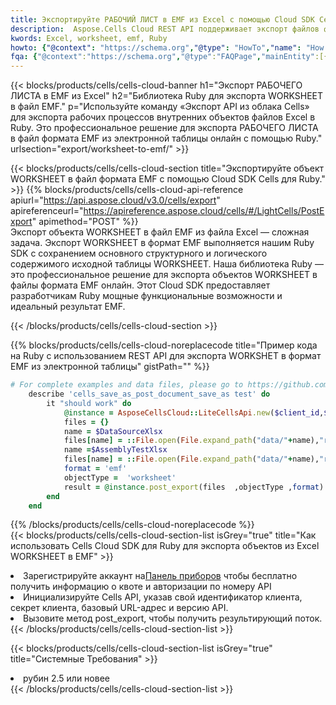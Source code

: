 ```yaml
---
title: Экспортируйте РАБОЧИЙ ЛИСТ в EMF из Excel с помощью Cloud SDK Cells для Ruby.
description:  Aspose.Cells Cloud REST API поддерживает экспорт файлов формата {0} в {1} с помощью {2}.
kwords: Excel, worksheet, emf, Ruby
howto: {"@context": "https://schema.org","@type": "HowTo","name": "How to use Cells Cloud SDK for Ruby to export objects from Excel WORKSHEET to EMF","description": "How to use Cells Cloud SDK for Ruby to export objects from Excel WORKSHEET to EMF","image": {"@type": "ImageObject"},"url": "/ruby/export/worksheet-to-emf/","step": [{ "@type": "HowToStep","name": "How to use Cells Cloud SDK for Ruby to export objects from Excel WORKSHEET to EMF step 1", "image": {"@type": "ImageObject",},"url": "/ruby/export/worksheet-to-emf/","text": "Register an account at <a href='https://dashboard.aspose.cloud/'>Dashboard</a> to get free API quota & authorization details",},{ "@type": "HowToStep","name": "How to use Cells Cloud SDK for Ruby to export objects from Excel WORKSHEET to EMF step 1", "image": {"@type": "ImageObject",},"url": "/ruby/export/worksheet-to-emf/","text": "Initialize the Cells API with your Client ID, Client Secret, Base URL, and API version.",},{ "@type": "HowToStep","name": "How to use Cells Cloud SDK for Ruby to export objects from Excel WORKSHEET to EMF step 1", "image": {"@type": "ImageObject",},"url": "/ruby/export/worksheet-to-emf/","text": "Call post_export method to get the resultant stream",}, ],"supply": {"@type": "HowToSupply","name": "document"},"tool": [{"@type": "HowToTool","name": "RubyMine, Visual Studio Code, Aptana Studio, NetBeans"},{"@type": "HowToTool","name": "Aspose Cells"}],"totalTime": "PT6M"}
fqa: {"@context":"https://schema.org","@type":"FAQPage","mainEntity":[{"@type":"Question","name":"What file formats can excel or its internal elements be converted into?","acceptedAnswer":{"@type":"Answer","text":"We support a variety of output file formats, including XLSX, Excel, xls , PDF, CSV, HTML, Markdown, XML, PNG, JPG, TIFF, Json, TXT and many more.<br/><ol><li>Install .NET SDK and add the reference (import the library) to your .NET project.</li><li>Open the source file in C# using REST API.</li><li>Load the content or the excel file itself to be exported to other formats.</li><li>Call the PostExport() method, passing the output filename with the required extension.</li><li>Get the build results as a single file.</li></ol>"}},{"@type":"Question","name":"What is the maximum file size supported by this .NET library?","acceptedAnswer":{"@type":"Answer","text":"There are no file size limits for format conversions using .NET library."}}]}
---
```

{{< blocks/products/cells/cells-cloud-banner h1="Экспорт РАБОЧЕГО ЛИСТА в EMF из Excel" h2="Библиотека Ruby для экспорта WORKSHEET в файл EMF." p="Используйте команду «Экспорт API из облака Cells» для экспорта рабочих процессов внутренних объектов файлов Excel в Ruby. Это профессиональное решение для экспорта РАБОЧЕГО ЛИСТА в файл формата EMF из электронной таблицы онлайн с помощью Ruby." urlsection="export/worksheet-to-emf/" >}}

{{< blocks/products/cells/cells-cloud-section title="Экспортируйте объект WORKSHEET в файл формата EMF с помощью Cloud SDK Cells для Ruby." >}}
{{% blocks/products/cells/cells-cloud-api-reference apiurl="https://api.aspose.cloud/v3.0/cells/export" apireferenceurl="https://apireference.aspose.cloud/cells/#/LightCells/PostExport" apimethod="POST" %}}
<br/>
Экспорт объекта WORKSHEET в файл EMF из файла Excel — сложная задача. Экспорт WORKSHEET в формат EMF выполняется нашим Ruby SDK с сохранением основного структурного и логического содержимого исходной таблицы WORKSHEET. Наша библиотека Ruby — это профессиональное решение для экспорта объектов WORKSHEET в файлы формата EMF онлайн. Этот Cloud SDK предоставляет разработчикам Ruby мощные функциональные возможности и идеальный результат EMF.

{{< /blocks/products/cells/cells-cloud-section >}}

{{% blocks/products/cells/cells-cloud-noreplacecode title="Пример кода на Ruby с использованием REST API для экспорта WORKSHET в формат EMF из электронной таблицы" gistPath="" %}}
  
```ruby
# For complete examples and data files, please go to https://github.com/aspose-cells-cloud/aspose-cells-cloud-ruby/
    describe 'cells_save_as_post_document_save_as test' do
        it "should work" do
            @instance = AsposeCellsCloud::LiteCellsApi.new($client_id,$client_secret,"v3.0","https://api.aspose.cloud/")
            files = {}      
            name = $DataSourceXlsx
            files[name] = ::File.open(File.expand_path("data/"+name),"r") 
            name =$AssemblyTestXlsx 
            files[name] = ::File.open(File.expand_path("data/"+name),"r")
            format = 'emf'
            objectType =  'worksheet'
            result = @instance.post_export(files  ,objectType ,format)    
        end
    end
```
   
{{% /blocks/products/cells/cells-cloud-noreplacecode %}}
<br/>
{{< blocks/products/cells/cells-cloud-section-list isGrey="true" title="Как использовать Cells Cloud SDK для Ruby для экспорта объектов из Excel WORKSHEET в EMF" >}}
<li> Зарегистрируйте аккаунт на<a href="https://dashboard.aspose.cloud/">Панель приборов</a> чтобы бесплатно получить информацию о квоте и авторизации по номеру API</li>
<li>Инициализируйте Cells API, указав свой идентификатор клиента, секрет клиента, базовый URL-адрес и версию API.</li>
<li>Вызовите метод post_export, чтобы получить результирующий поток.</li>
{{< /blocks/products/cells/cells-cloud-section-list >}}

{{< blocks/products/cells/cells-cloud-section-list isGrey="true" title="Системные Требования" >}}
<li>рубин 2.5 или новее</li>
{{< /blocks/products/cells/cells-cloud-section-list >}}
